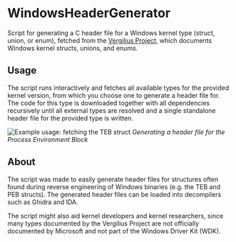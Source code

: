 # WindowsHeaderGenerator

Script for generating a C header file for a Windows kernel type (struct, union, or enum), fetched from the [Vergilius Project](https://www.vergiliusproject.com/), which documents Windows kernel structs, unions, and enums.

## Usage

The script runs interactively and fetches all available types for the provided kernel version, from which you choose one to generate a header file for. The code for this type is downloaded together with all dependencies recursively until all external types are resolved and a single standalone header file for the provided type is written.

![Example usage: fetching the TEB struct](https://media1.giphy.com/media/v1.Y2lkPTc5MGI3NjExbmMycTBzajk3ZnN2YW0ydTRxYm1ya2Z4djFqNXQ0NHg2bjdnejR2diZlcD12MV9pbnRlcm5hbF9naWZfYnlfaWQmY3Q9Zw/9GjBATB4la4Vxj7CQq/giphy.gif)
*Generating a header file for the Process Environment Block*

## About

The script was made to easily generate header files for structures often found during reverse engineering of Windows binaries (e.g. the TEB and PEB structs). The generated header files can be loaded into decompilers such as Ghidra and IDA.

The script might also aid kernel developers and kernel researchers, since many types documented by the Vergilius Project are not officially documented by Microsoft and not part of the Windows Driver Kit (WDK).
